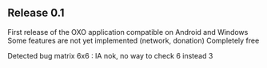 Release 0.1
-----------
First release of the OXO application compatible on Android and Windows
Some features are not yet implemented (network, donation)
Completely free

Detected bug
matrix 6x6 : IA nok, no way to check 6 instead 3
